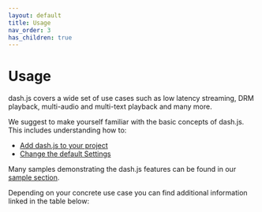 ```yaml
---
layout: default
title: Usage
nav_order: 3
has_children: true
---
```


# Usage

dash.js covers a wide set of use cases such as low latency streaming, DRM playback, multi-audio and multi-text playback
and many more. 

We suggest to make yourself familiar with the basic concepts of dash.js. This includes understanding how to:

* [Add dash.js to your project](../quickstart/index.html)
* [Change the default Settings](settings.html)

Many samples demonstrating the dash.js features can be found in our [sample section](https://reference.dashif.org/dash.js/nightly/samples/index.html).

Depending on your concrete use case you can find additional information linked in the table below:

